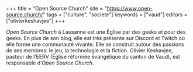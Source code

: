 +++
title = "Open Source Church"
site = "https://www.open-source.church/"
tags = ["culture", "societe"]
keywords = ["vaud"]
editors = ["olivierkeshavjee"]
+++

*Open Source Church* à Lausanne est une Église par des geeks et pour des geeks. En plus de son blog, elle est très présente sur Discord et Twitch où elle forme une communauté vivante. Elle se construit autour des passions de ses membres: le jeu, la technologie et la fiction. Olivier Keshavjee, pasteur de l’EERV (Église réformée évangélique du canton de Vaud), est responsable d’*Open Source Church*.
